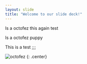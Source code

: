 ```yaml
---
layout: slide
title: "Welcome to our slide deck!"
---
```



Is a octofez this again test

Is a octofez puppy 

This is a test ;;;


![octofez](https://octodex.github.com/images/octofez.png)
{: .center}
